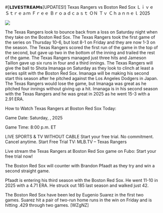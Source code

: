 #[𝗟𝗜𝗩𝗘𝗦𝗧𝗥𝗘𝗔𝗠𝘀]UPDATES!] Texas Rangers vs Boston Red Sox Ｌｉｖｅ Ｓｔｒｅａｍ Ｆｒｅｅ Ｂｒｏａｄｃａｓｔ ＯＮ Ｔｖ Ｃｈａｎｎｅｌ  2025  
  
  
[![](https://i.imgur.com/qSNzIqt.png)](https://movie.rssnews.media/GVAQlRDR.php)  
  
The Texas Rangers look to bounce back from a loss on Saturday night when they take on the Boston Red Sox. The Texas Rangers took the first game of the series on Thursday 10-6, but lost 8-1 on Friday and they are now 1-3 on the season. The Texas Rangers scored the first run of the game in the top of the second, but gave up two in the bottom of the inning and trailed the rest of the game. The Texas Rangers managed just three hits and Jameson Taillon gave up six runs in four and a third innings. The Texas Rangers will give the ball to Shota Imanaga on Saturday as they look to clinch at least a series split with the Boston Red Sox. Imanaga will be making his second start this season after he pitched against the Los Angeles Dodgers in Japan. The Texas Rangers would lose the game, but Imanaga was great as he pitched four innings without giving up a hit. Imanaga is in his second season with the Texas Rangers and he was great in 2025 as he went 15-3 with a 2.91 ERA.

How to Watch Texas Rangers at Boston Red Sox Today:

Game Date: Saturday, , 2025

Game Time: 8:00 p.m. ET

LIVE SPORTS & TV WITHOUT CABLE
Start your free trial. No commitment. Cancel anytime.
Start Free Trial
TV: MLB.TV – Texas Rangers

Live stream the Texas Rangers at Boston Red Sox game on Fubo: Start your free trial now!

The Boston Red Sox will counter with Brandon Pfaadt as they try and win a second straight game.

Pfaadt is entering his third season with the Boston Red Sox. He went 11-10 in 2025 with a 4.71 ERA. He struck out 185 last season and walked just 42.

The Boston Red Sox have been led by Eugenio Suarez in the first two games. Suarez hit a pair of two-run home runs in the win on Friday and is hitting .429 through two games. [WZgNZ]